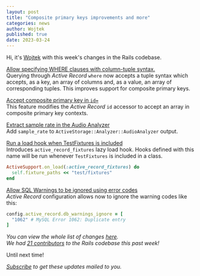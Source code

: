 ```yaml
---
layout: post
title: "Composite primary keys improvements and more"
categories: news
author: Wojtek
published: true
date: 2023-03-24
---
```


Hi, it's [Wojtek](https://twitter.com/morgoth85) with this week's changes in the Rails codebase.

[Allow specifying WHERE clauses with column-tuple syntax.](https://github.com/rails/rails/pull/47729)  
Querying through _Active Record_ `where` now accepts a tuple syntax which accepts, as a key, an array of columns and, as a value, an array of corresponding tuples.
This improves support for composite primary keys.

[Accept composite primary key in `id=`](https://github.com/rails/rails/pull/47720)  
This feature modifies the *Active Record* `id` accessor to accept an array in composite primary key contexts.

[Extract sample rate in the Audio Analyzer](https://github.com/rails/rails/pull/47749)  
Add `sample_rate` to `ActiveStorage::Analyzer::AudioAnalyzer` output.

[Run a load hook when TestFixtures is included](https://github.com/rails/rails/pull/47690)  
Introduces `active_record_fixtures` lazy load hook.
Hooks defined with this name will be run whenever `TestFixtures` is included in a class.

```ruby
ActiveSupport.on_load(:active_record_fixtures) do
  self.fixture_paths << "test/fixtures"
end
```

[Allow SQL Warnings to be ignored using error codes](https://github.com/rails/rails/pull/47650)  
*Active Record* configuration allows now to ignore the warning codes like this:
```ruby
config.active_record.db_warnings_ignore = [
  "1062" # MySQL Error 1062: Duplicate entry
]
```

_You can view the whole list of changes [here](https://github.com/rails/rails/compare/@%7B2023-03-17%7D...main@%7B2023-03-24%7D)._  
_We had [21 contributors](https://contributors.rubyonrails.org/contributors/in-time-window/20230317-20230324) to the Rails codebase this past week!_

Until next time!  

_[Subscribe](https://world.hey.com/this.week.in.rails) to get these updates mailed to you._
